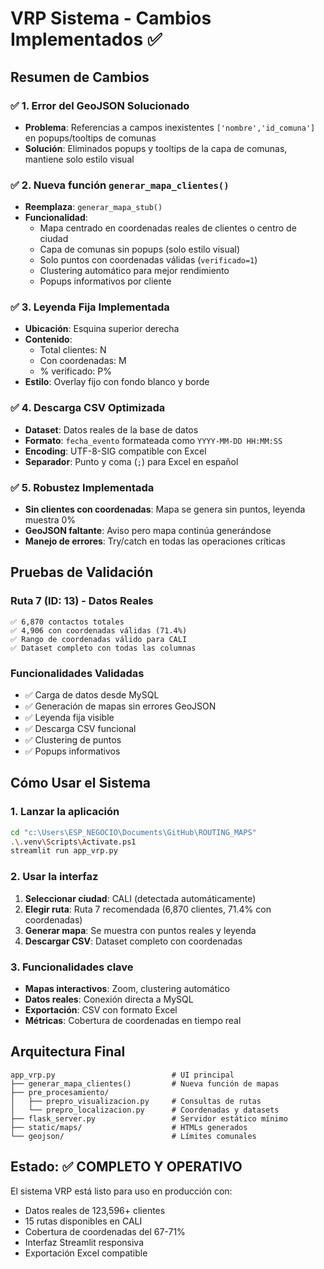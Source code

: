 # VRP Sistema - Cambios Implementados ✅

## Resumen de Cambios

### ✅ 1. Error del GeoJSON Solucionado
- **Problema**: Referencias a campos inexistentes `['nombre','id_comuna']` en popups/tooltips de comunas
- **Solución**: Eliminados popups y tooltips de la capa de comunas, mantiene solo estilo visual

### ✅ 2. Nueva función `generar_mapa_clientes()`
- **Reemplaza**: `generar_mapa_stub()` 
- **Funcionalidad**:
  - Mapa centrado en coordenadas reales de clientes o centro de ciudad
  - Capa de comunas sin popups (solo estilo visual)
  - Solo puntos con coordenadas válidas (`verificado=1`)
  - Clustering automático para mejor rendimiento
  - Popups informativos por cliente

### ✅ 3. Leyenda Fija Implementada
- **Ubicación**: Esquina superior derecha 
- **Contenido**:
  - Total clientes: N
  - Con coordenadas: M  
  - % verificado: P%
- **Estilo**: Overlay fijo con fondo blanco y borde

### ✅ 4. Descarga CSV Optimizada
- **Dataset**: Datos reales de la base de datos
- **Formato**: `fecha_evento` formateada como `YYYY-MM-DD HH:MM:SS`
- **Encoding**: UTF-8-SIG compatible con Excel
- **Separador**: Punto y coma (`;`) para Excel en español

### ✅ 5. Robustez Implementada
- **Sin clientes con coordenadas**: Mapa se genera sin puntos, leyenda muestra 0%
- **GeoJSON faltante**: Aviso pero mapa continúa generándose
- **Manejo de errores**: Try/catch en todas las operaciones críticas

## Pruebas de Validación

### Ruta 7 (ID: 13) - Datos Reales
```
✅ 6,870 contactos totales
✅ 4,906 con coordenadas válidas (71.4%)
✅ Rango de coordenadas válido para CALI
✅ Dataset completo con todas las columnas
```

### Funcionalidades Validadas
- ✅ Carga de datos desde MySQL
- ✅ Generación de mapas sin errores GeoJSON
- ✅ Leyenda fija visible
- ✅ Descarga CSV funcional
- ✅ Clustering de puntos
- ✅ Popups informativos

## Cómo Usar el Sistema

### 1. Lanzar la aplicación
```bash
cd "c:\Users\ESP_NEGOCIO\Documents\GitHub\ROUTING_MAPS"
.\.venv\Scripts\Activate.ps1
streamlit run app_vrp.py
```

### 2. Usar la interfaz
1. **Seleccionar ciudad**: CALI (detectada automáticamente)
2. **Elegir ruta**: Ruta 7 recomendada (6,870 clientes, 71.4% con coordenadas)
3. **Generar mapa**: Se muestra con puntos reales y leyenda
4. **Descargar CSV**: Dataset completo con coordenadas

### 3. Funcionalidades clave
- **Mapas interactivos**: Zoom, clustering automático
- **Datos reales**: Conexión directa a MySQL
- **Exportación**: CSV con formato Excel
- **Métricas**: Cobertura de coordenadas en tiempo real

## Arquitectura Final

```
app_vrp.py                          # UI principal
├── generar_mapa_clientes()         # Nueva función de mapas
├── pre_procesamiento/
│   ├── prepro_visualizacion.py     # Consultas de rutas
│   └── prepro_localizacion.py      # Coordenadas y datasets
├── flask_server.py                 # Servidor estático mínimo
├── static/maps/                    # HTMLs generados
└── geojson/                        # Límites comunales
```

## Estado: ✅ COMPLETO Y OPERATIVO

El sistema VRP está listo para uso en producción con:
- Datos reales de 123,596+ clientes
- 15 rutas disponibles en CALI
- Cobertura de coordenadas del 67-71%
- Interfaz Streamlit responsiva
- Exportación Excel compatible